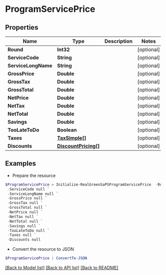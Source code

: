 # ProgramServicePrice
## Properties

Name | Type | Description | Notes
------------ | ------------- | ------------- | -------------
**Round** | **Int32** |  | [optional] 
**ServiceCode** | **String** |  | [optional] 
**ServiceLongName** | **String** |  | [optional] 
**GrossPrice** | **Double** |  | [optional] 
**GrossTax** | **Double** |  | [optional] 
**GrossTotal** | **Double** |  | [optional] 
**NetPrice** | **Double** |  | [optional] 
**NetTax** | **Double** |  | [optional] 
**NetTotal** | **Double** |  | [optional] 
**Savings** | **Double** |  | [optional] 
**TooLateToDo** | **Boolean** |  | [optional] 
**Taxes** | [**TaxSimple[]**](TaxSimple.md) |  | [optional] 
**Discounts** | [**DiscountPricing[]**](DiscountPricing.md) |  | [optional] 

## Examples

- Prepare the resource
```powershell
$ProgramServicePrice = Initialize-RealGreenSaPSProgramServicePrice  -Round null `
 -ServiceCode null `
 -ServiceLongName null `
 -GrossPrice null `
 -GrossTax null `
 -GrossTotal null `
 -NetPrice null `
 -NetTax null `
 -NetTotal null `
 -Savings null `
 -TooLateToDo null `
 -Taxes null `
 -Discounts null
```

- Convert the resource to JSON
```powershell
$ProgramServicePrice | ConvertTo-JSON
```

[[Back to Model list]](../README.md#documentation-for-models) [[Back to API list]](../README.md#documentation-for-api-endpoints) [[Back to README]](../README.md)


